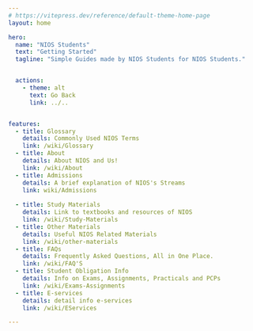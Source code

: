 ```yaml
---
# https://vitepress.dev/reference/default-theme-home-page
layout: home

hero:
  name: "NIOS Students"
  text: "Getting Started"
  tagline: "Simple Guides made by NIOS Students for NIOS Students."


  actions:
    - theme: alt
      text: Go Back
      link: ../..


features:
  - title: Glossary
    details: Commonly Used NIOS Terms
    link: /wiki/Glossary
  - title: About
    details: About NIOS and Us!
    link: /wiki/About
  - title: Admissions
    details: A brief explanation of NIOS's Streams 
    link: wiki/Admissions
     
  - title: Study Materials
    details: Link to textbooks and resources of NIOS
    link: /wiki/Study-Materials
  - title: Other Materials
    details: Useful NIOS Related Materials
    link: /wiki/other-materials
  - title: FAQs
    details: Frequently Asked Questions, All in One Place.
    link: /wiki/FAQ'S
  - title: Student Obligation Info
    details: Info on Exams, Assignments, Practicals and PCPs
    link: /wiki/Exams-Assignments
  - title: E-services
    details: detail info e-services
    link: /wiki/EServices

---
```

